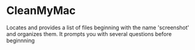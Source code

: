 # CleanMyMac
Locates and provides a list of files beginning with the name 'screenshot' and organizes them. It prompts you with several questions before beginnning
